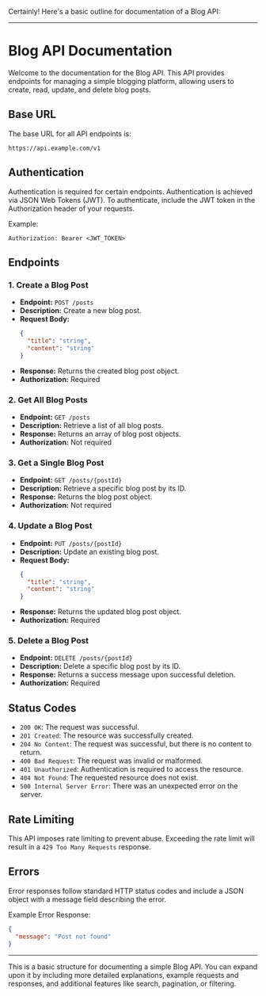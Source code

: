 Certainly! Here's a basic outline for documentation of a Blog API:

---

# Blog API Documentation

Welcome to the documentation for the Blog API. This API provides endpoints for managing a simple blogging platform, allowing users to create, read, update, and delete blog posts.

## Base URL

The base URL for all API endpoints is:

```
https://api.example.com/v1
```

## Authentication

Authentication is required for certain endpoints. Authentication is achieved via JSON Web Tokens (JWT). To authenticate, include the JWT token in the Authorization header of your requests.

Example:

```
Authorization: Bearer <JWT_TOKEN>
```

## Endpoints

### 1. Create a Blog Post

- **Endpoint:** `POST /posts`
- **Description:** Create a new blog post.
- **Request Body:**
  ```json
  {
    "title": "string",
    "content": "string"
  }
  ```
- **Response:** Returns the created blog post object.
- **Authorization:** Required

### 2. Get All Blog Posts

- **Endpoint:** `GET /posts`
- **Description:** Retrieve a list of all blog posts.
- **Response:** Returns an array of blog post objects.
- **Authorization:** Not required

### 3. Get a Single Blog Post

- **Endpoint:** `GET /posts/{postId}`
- **Description:** Retrieve a specific blog post by its ID.
- **Response:** Returns the blog post object.
- **Authorization:** Not required

### 4. Update a Blog Post

- **Endpoint:** `PUT /posts/{postId}`
- **Description:** Update an existing blog post.
- **Request Body:** 
  ```json
  {
    "title": "string",
    "content": "string"
  }
  ```
- **Response:** Returns the updated blog post object.
- **Authorization:** Required

### 5. Delete a Blog Post

- **Endpoint:** `DELETE /posts/{postId}`
- **Description:** Delete a specific blog post by its ID.
- **Response:** Returns a success message upon successful deletion.
- **Authorization:** Required

## Status Codes

- `200 OK`: The request was successful.
- `201 Created`: The resource was successfully created.
- `204 No Content`: The request was successful, but there is no content to return.
- `400 Bad Request`: The request was invalid or malformed.
- `401 Unauthorized`: Authentication is required to access the resource.
- `404 Not Found`: The requested resource does not exist.
- `500 Internal Server Error`: There was an unexpected error on the server.

## Rate Limiting

This API imposes rate limiting to prevent abuse. Exceeding the rate limit will result in a `429 Too Many Requests` response.

## Errors

Error responses follow standard HTTP status codes and include a JSON object with a message field describing the error.

Example Error Response:
```json
{
  "message": "Post not found"
}
```

---

This is a basic structure for documenting a simple Blog API. You can expand upon it by including more detailed explanations, example requests and responses, and additional features like search, pagination, or filtering.
